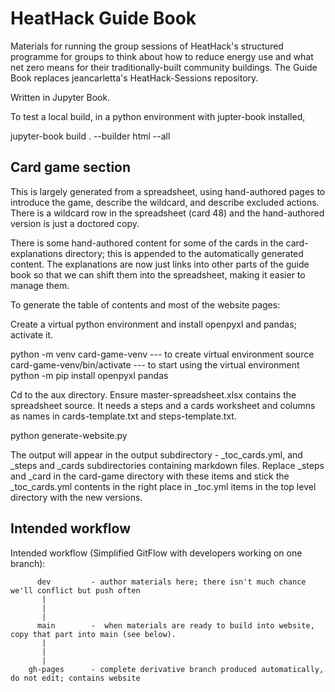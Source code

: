 # HeatHack Guide Book

Materials for running the group sessions of HeatHack's structured programme for groups to think about how to reduce energy use and what net zero means for their traditionally-built community buildings.  The Guide Book replaces 
jeancarletta's HeatHack-Sessions repository.

Written in Jupyter Book.

To test a local build, in a python environment with jupter-book installed,

jupyter-book build . --builder html --all

## Card game section

This is largely generated from a spreadsheet, using hand-authored pages to introduce the game, describe the wildcard, and describe excluded actions. There is a wildcard row in the spreadsheet (card 48) and the hand-authored version is just a doctored copy.

There is some hand-authored content for some of the cards in the card-explanations directory; this is appended to the automatically generated content. The explanations are now just links into other parts of the guide book so that we can shift them into the spreadsheet, making it easier to manage them.

To generate the table of contents and most of the website pages:

Create a virtual python environment and install openpyxl and pandas; activate it.

python -m venv card-game-venv   --- to create virtual environment
source card-game-venv/bin/activate --- to start using the virtual environment
python -m pip install openpyxl pandas


Cd to the aux directory.  Ensure master-spreadsheet.xlsx contains the spreadsheet source.  It needs a steps and a cards worksheet and columns as names in cards-template.txt and steps-template.txt.

python generate-website.py

The output will appear in the output subdirectory - _toc_cards.yml, and _steps and _cards subdirectories containing markdown files.  Replace _steps and _card in the card-game directory with these items and stick the _toc_cards.yml contents in the right place in _toc.yml items in the top level directory with the new versions.

## Intended workflow

Intended workflow (Simplified GitFlow with developers working on one branch):

          dev         - author materials here; there isn't much chance we'll conflict but push often
           |
           |
           |
          main        -  when materials are ready to build into website, copy that part into main (see below).
           |
           |
           |
        gh-pages      - complete derivative branch produced automatically, do not edit; contains website
